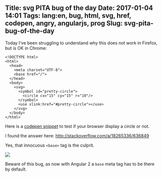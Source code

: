 Title: svg PITA bug of the day
Date: 2017-01-04 14:01
Tags: lang:en, bug, html, svg, href, codepen, angry, angularjs, prog
Slug: svg-pita-bug-of-the-day
---
Today I've been struggling to understand why this does not work in Firefox, but is OK in Chrome:
```
<!DOCTYPE html>
<html>
  <head>
    <meta charset="UTF-8">
    <base href="/">
  </head>
  <body>
    <svg>
      <symbol id="pretty-circle">
        <circle cx="15" cy="15" r="10"/>
      </symbol>
      <use xlink:href="#pretty-circle"></use>
    </svg>
  </body>
</html>
```
Here is a [codepen snippet](http://codepen.io/anon/pen/WRNqxg) to test if your browser display a circle or not.

I found the answer here: <http://stackoverflow.com/a/18265336/636849>

Yes, that innocuous `<base>` tag is the culprit.

<img src="images/wwcb/angry-must-resist.jpeg">

Beware of this bug, as now with Angular 2 a `base` meta tag has to be there by default.

